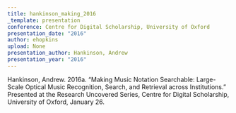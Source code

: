 ```yaml
---
title: hankinson_making_2016
_template: presentation
conference: Centre for Digital Scholarship, University of Oxford
presentation_date: "2016"
author: ehopkins
upload: None
presentation_author: Hankinson, Andrew
presentation_year: "2016"
---
```

Hankinson, Andrew. 2016a. “Making Music Notation Searchable: Large-Scale Optical Music Recognition, Search, and Retrieval across Institutions.” Presented at the Research Uncovered Series, Centre for Digital Scholarship, University of Oxford, January 26.